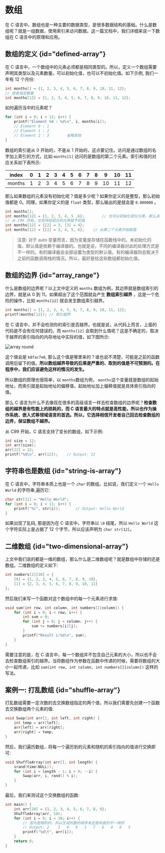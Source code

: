 # 数组 

在 C 语言中，数组也是一种主要的数据类型，是很多数据结构的基础。什么是数组呢？就是一组数据，使用索引来访问数据。这一篇文档中，我们详细来说一下数组在 C 语言中的原理和应用。

## 数组的定义 {id="defined-array"}

在 C 语言中，一个数组中的元素必须都是相同类型的。所以，定义一个数组需要声明其类型以及元素数量。可以初始化值，也可以不初始化值。如下示例, 我们一年有 12 个月份:
```c
int months[] = {1, 2, 3, 4, 5, 6, 7, 8, 9, 10, 11, 12};
// 或者指定数量
int months[12] = {1, 2, 3, 4, 5, 6, 7, 8, 9, 10, 11, 12};
```
如何遍历当中的元素呢？
```c
for (int i = 0; i < 12; i++) {
	printf("Element %d : %d\n", i, months[i]);
    // Element 0 : 1
	// Element 1 : 2
	// Element 2 : 3		省略其他
}
```
数组的索引是从 0 开始的，不是从 1 开始的，这点要记住。访问是通过数组的名字加上索引的方式，比如 `months[1]` 访问的是数组的第二个元素。索引和值的对应关系如下表所示:

| index  | 0 | 1 | 2 | 3 | 4 | 5 | 6 | 7 | 8 | 9  | 10 | 11 |
|--------|---|---|---|---|---|---|---|---|---|----|----|----|
| months | 1 | 2 | 3 | 4 | 5 | 6 | 7 | 8 | 9 | 10 | 11 | 12 |

那么如果数组的元素没有初始化呢？值是多少呢？如果你定义的是整型，那么初始值都是 0。同理，如果你定义的是 `float` 类型，那么输出的是就会是 `0.000000` 。
```c
int months[];
int months[12] = {1, 2, 3, 4, 5 ,6};		// 也可以初始化部分元素，那么未初始化的值是 0
// 从 C99 开始，也支持给部分的元素赋予初值
int months[12] = {[2] = 3, [3] = 4};
int months[12] = {[2] = 3, 4, 5, 6};	// 从第二个元素开始赋值
```
> 注意: 对于 auto 变量而言，因为变量是存储在函数栈中的。未初始化的值，默认值是依赖于编译器的。也就是说，不同的编译器对此的处理方式是不一样的。有的编译器会全部设置为类型的默认值，有的编译器则会取决于之前的函数调用栈的情况。所以，最好是给这些数组都初始化值。


## 数组的边界 {id="array_range"}

什么是数组的边界呢？以上文中定义的 `months` 数组为例，其边界就是数组索引的边界，就是从 0 到 11。如果超出了这个范围就会产生 **数组索引越界** ，这是一个危险的操作，比如 `months[12]` 就会发生数组索引越界。
```c
int months[] = {1, 2, 3, 4, 5, 6, 7, 8, 9, 10, 11, 12};
printf(months[12]);	// 索引越界
```
在 C 语言中，并不会检测你的索引是否越界。也就是说，从代码上而言，上面的代码是不会有任何错误的。而 `months[12]` 会取到什么值呢？这是不确定的，取决于越界的索引指向的内存地址中实际的值，如下图所示:

<img src="http://file-linker.oss-cn-hangzhou.aliyuncs.com/q5LHaARo1CeOiLK68Q1I.png" alt="array round"/>

这个值会是 `b8fac7e0`, 那么这个值是哪里来的？谁也说不清楚，可能是之前的函数调用后留下的值。**所以数组越界导致的后果是严重的、取到的值是不可预测的。在程序中，我们应该避免这样的情况的发生。**

所以数组的原理也很简单，以 `months`数组为例， `months`这个变量就是数组的起始地址，而索引就是起始地址的偏移值，起始地址加上偏移值就是具体索引指向的值。

那么 C 语言为什么不去像现在很多的高级语言一样去检查数组的边界呢？**检查数组的越界是有性能上的损耗的，而 C 语言最大的特点就是高性能，所以也作为操作系统、嵌入式等领域语言的首选。所以，它选择相信开发者自己回去检查数组的边界，保证数组不越界。**

从 C99 开始，C 语言支持了变长的数组，如下示例:
```c
int size = 12;
int arr[size];
arr[12] = 12;
printf("%d\n", arr[12]);	// Output: 12
```

## 字符串也是数组 {id="string-is-array"}

在 C 语言中，字符串本质上也是一个 `char` 的数组。比如说，我们定义一个 `Hello World` 的字符串,遍历它:
```c
char str[11] = "Hello World";
for (int i = 0; i < 11; i++) {
	printf("%c", str[i]);       // Output: Hello World
}
```
如果出现了乱码, 那是因为在 C 语言中，字符串以 `\0` 结尾，所以 `Hello World` 这个字符实际上是占据了 12 个字节，所以应该声明为 `char str[12]`。

## 二维数组 {id="two-dimensional-array"}

上文中我们说的都是一维的数组，那么什么是二维数组呢？就是数组中存储的还是数组。二维数组的定义如下:
```c
int numbers[2][10] = {
	[0] = {1, 2, 3, 4, 5, 6, 7, 8, 9, 10},
	[1] = {2, 3, 4, 5, 6, 7, 8, 9, 10, 11}
};
```
然后我们来写一个函数对这个数组中的每一个元素进行求值:
```c
void sum(int row, int column, int numbers[][column]) {
    for (int i = 0; i < row; i++) {
        int sum = 0;
        for (int j = 0; j < column; j++) {
            sum += numbers[i][j];
        }
        printf("Result i:%d\n", sum);
    }
}
```
需要注意的是，在 C 语言中，每一个数组并不包含自己元素的大小，所以也不会去检查数组索引的越界。当将数组作为参数在函数中传递的时候，需要将数组的大小一起传递，比如 `sum(int row, int column, int numbers[][column])` 这样的写法。

## 案例一: 打乱数组 {id="shuffle-array"}

打乱数组需要一定次数的去交换数组指定的两个值，所以我们需要先创建一个函数去交换数组两个元素的值:
```c
void Swap(int arr[], int left, int right) {
    int temp = arr[left];
    arr[left] = arr[right];
    arr[right] = temp;
}
```
然后，我们遍历数组，将每一个遍历到的元素和随机的索引指向的值进行交换即可:
```c
void ShuffleArray(int arr[], int length) {
    srand(time(NULL));
    for (int i = length - 1; i > 0; --i) {
        Swap(arr, i, rand() % i);
    }
}
```
最后，我们来测试这个交换数组的函数:
```c
int main() {
    int arr[10] = {1, 2, 3, 4, 5, 6, 7, 8, 9};
    ShuffleArray(arr, 10);
    for (int i = 0; i < 10; i++) {
        // 因为是随机的，所以生成的数的顺序肯定是和我的不一样的
        // Output: 2	3	0	9	1	7	6	4	8	5
        printf("%d\t", arr[i]);
    }
    return 0;
}
```